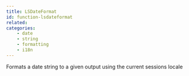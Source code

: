 ```yaml
---
title: LSDateFormat
id: function-lsdateformat
related:
categories:
    - date
    - string
    - formatting
    - i18n
---
```


Formats a date string to a given output using the current sessions locale
